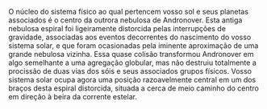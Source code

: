 ﻿O núcleo do sistema físico ao qual pertencem vosso sol e seus planetas associados é o centro da outrora nebulosa de Andronover. Esta antiga nebulosa espiral foi ligeiramente distorcida pelas interrupções de gravidade, associadas aos eventos decorrentes do nascimento do vosso sistema solar, e que foram ocasionadas pela iminente aproximação de uma grande nebulosa vizinha. Essa quase colisão transformou Andronover em algo semelhante a uma agregação globular, mas não destruiu totalmente a procissão de duas vias dos sóis e seus associados grupos físicos. Vosso sistema solar ocupa agora uma posição razoavelmente central em um dos braços desta espiral distorcida, situada a cerca de meio caminho do centro em direção à beira da corrente estelar.